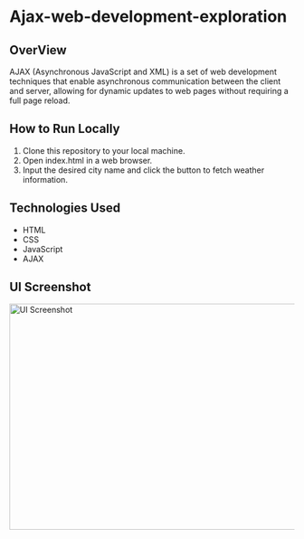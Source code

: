# Ajax-web-development-exploration
## OverView
AJAX (Asynchronous JavaScript and XML) is a set of web development techniques that enable asynchronous communication between the client and server, allowing for dynamic updates to web pages without requiring a full page reload.
## How to Run Locally
1.  Clone this repository to your local machine.
2.  Open index.html in a web browser.
3.  Input the desired city name and click the button to fetch weather information.

## Technologies Used
- HTML
- CSS
- JavaScript
- AJAX

## UI Screenshot
<img src="https://github.com/Laiba51-CS/Ajax-web-development-exploration/assets/115210630/4e76b2e4-5294-46f6-8c9d-9c42429c4650" alt="UI Screenshot" width="800" height="400">

